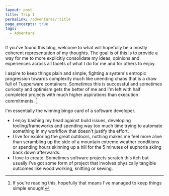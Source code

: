 ```yaml
---
layout: post
title: Trip 1
permalink: /adventures/:title
page_excerpts: true
tags:
  - Adventure
---
```

If you've found this blog, welcome to what will hopefully be a mostly coherent representation of my thoughts. The goal is of this is to provide a way for me to more explicitly consolidate my ideas, opinions and experiences across all facets of what I do for me and for others to enjoy.

I aspire to keep things plain and simple, fighting a system's entropic progression towards complexity much like unending chaos that is a draw full of Tupperware containers. Sometimes this is successful and sometimes curiosity and optimism gets the better of me and I'm left with half completed projects with much higher aspirations than execution commitments. [^1]

[^1]: If you're reading this, hopefully that means I've managed to keep things simple enough!

I'm essentially the winning bingo card of a software developer.
- I enjoy bashing my head against build issues, developing tooling/frameworks and spending way too much time trying to automate something in my workflow that doesn't justify the effort.
- I live for exploring the great outdoors, nothing makes me feel more alive than scrambling up the side of a mountain extreme weather conditions or spending hours skinning up a hill for the 5 minutes of euphoria skiing back down afterwards. 
- I love to create. Sometimes software projects scratch this itch but usually I’ve got some form of project that involves physically tangible outcomes like wood working, knitting or sewing. 


